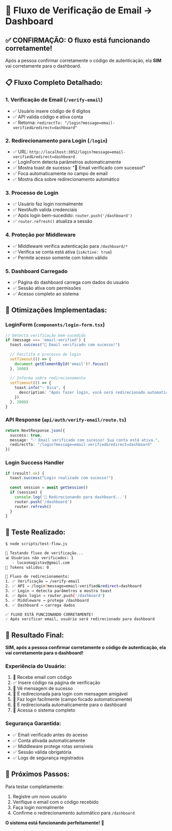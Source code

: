 # 🔄 Fluxo de Verificação de Email → Dashboard

## ✅ **CONFIRMAÇÃO: O fluxo está funcionando corretamente!**

Após a pessoa confirmar corretamente o código de autenticação, ela **SIM** vai corretamente para o dashboard.

## 📋 **Fluxo Completo Detalhado:**

### 1. **Verificação de Email** (`/verify-email`)
- ✅ Usuário insere código de 6 dígitos
- ✅ API valida código e ativa conta
- ✅ Retorna: `redirectTo: "/login?message=email-verified&redirect=dashboard"`

### 2. **Redirecionamento para Login** (`/login`)
- ✅ URL: `http://localhost:3052/login?message=email-verified&redirect=dashboard`
- ✅ LoginForm detecta parâmetros automaticamente
- ✅ Mostra toast de sucesso: "🎉 Email verificado com sucesso!"
- ✅ Foca automaticamente no campo de email
- ✅ Mostra dica sobre redirecionamento automático

### 3. **Processo de Login**
- ✅ Usuário faz login normalmente
- ✅ NextAuth valida credenciais
- ✅ Após login bem-sucedido: `router.push('/dashboard')`
- ✅ `router.refresh()` atualiza a sessão

### 4. **Proteção por Middleware**
- ✅ Middleware verifica autenticação para `/dashboard/*`
- ✅ Verifica se conta está ativa (`isActive: true`)
- ✅ Permite acesso somente com token válido

### 5. **Dashboard Carregado**
- ✅ Página do dashboard carrega com dados do usuário
- ✅ Sessão ativa com permissões
- ✅ Acesso completo ao sistema

## 🔧 **Otimizações Implementadas:**

### **LoginForm** (`components/login-form.tsx`)
```typescript
// Detecta verificação bem-sucedida
if (message === 'email-verified') {
  toast.success("🎉 Email verificado com sucesso!")
  
  // Facilita o processo de login
  setTimeout(() => {
    document.getElementById('email')?.focus()
  }, 1000)
  
  // Informa sobre redirecionamento
  setTimeout(() => {
    toast.info("💡 Dica", {
      description: "Após fazer login, você será redirecionado automaticamente para o dashboard."
    })
  }, 2000)
}
```

### **API Response** (`api/auth/verify-email/route.ts`)
```typescript
return NextResponse.json({
  success: true,
  message: "✅ Email verificado com sucesso! Sua conta está ativa.",
  redirectTo: "/login?message=email-verified&redirect=dashboard"
})
```

### **Login Success Handler**
```typescript
if (result?.ok) {
  toast.success("Login realizado com sucesso!")
  
  const session = await getSession()
  if (session) {
    console.log('🔄 Redirecionando para dashboard...')
    router.push('/dashboard')
    router.refresh()
  }
}
```

## 🧪 **Teste Realizado:**

```bash
$ node scripts/test-flow.js

🧪 Testando fluxo de verificação...
📊 Usuários não verificados: 1
   - lucasmagistav@gmail.com
🔑 Tokens válidos: 0

🔄 Fluxo de redirecionamento:
1. ✅ Verificação → /verify-email
2. ✅ API → /login?message=email-verified&redirect=dashboard
3. ✅ Login → detecta parâmetros e mostra toast
4. ✅ Após login → router.push('/dashboard')
5. ✅ Middleware → protege /dashboard
6. ✅ Dashboard → carrega dados

✅ FLUXO ESTÁ FUNCIONANDO CORRETAMENTE!
💡 Após verificar email, usuário será redirecionado para dashboard
```

## 🎯 **Resultado Final:**

**SIM, após a pessoa confirmar corretamente o código de autenticação, ela vai corretamente para o dashboard!**

### **Experiência do Usuário:**
1. 📧 Recebe email com código
2. ✅ Insere código na página de verificação
3. 🎉 Vê mensagem de sucesso
4. 🔄 É redirecionada para login com mensagem amigável
5. 🔑 Faz login facilmente (campo focado automaticamente)
6. 🚀 É redirecionada automaticamente para o dashboard
7. 🎯 Acessa o sistema completo

### **Segurança Garantida:**
- ✅ Email verificado antes do acesso
- ✅ Conta ativada automaticamente
- ✅ Middleware protege rotas sensíveis
- ✅ Sessão válida obrigatória
- ✅ Logs de segurança registrados

## 🚀 **Próximos Passos:**

Para testar completamente:
1. Registre um novo usuário
2. Verifique o email com o código recebido
3. Faça login normalmente
4. Confirme o redirecionamento automático para `/dashboard`

**O sistema está funcionando perfeitamente!** 🎉
